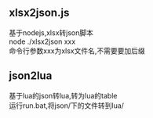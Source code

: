## xlsx2json.js
基于nodejs,xlsx转json脚本  
node ./xlsx2json xxx  
命令行参数xxx为xlsx文件名,不需要要加后缀

## json2lua
基于lua的json转lua,转为lua的table  
运行run.bat,将json/下的文件转到lua/  